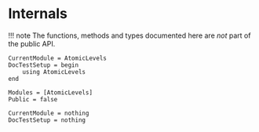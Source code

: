 # Internals

!!! note
    The functions, methods and types documented here are _not_ part of the public API.

```@meta
CurrentModule = AtomicLevels
DocTestSetup = begin
    using AtomicLevels
end
```

```@autodocs
Modules = [AtomicLevels]
Public = false
```

```@meta
CurrentModule = nothing
DocTestSetup = nothing
```

